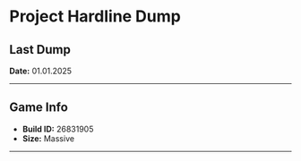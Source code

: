 # Project Hardline Dump

## Last Dump
**Date:** 01.01.2025  

---

## Game Info
- **Build ID:** 26831905  
- **Size:** Massive  

---


 
